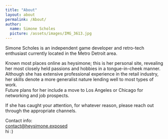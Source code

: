 ```yaml
---
title: "About"
layout: about
permalink: /About/
author:
  name: Simone Scholes
  picture: /assets/images/IMG_3613.jpg
---
```


Simone Scholes is an independent game developer and retro-tech enthusiast currently located in the Metro Detroit area.  

Known most places online as heysimone; this is her personal site, revealing her most closely held passions and hobbies in a tongue-in-cheek manner.  
Although she has extensive professional experience in the retail industry, her skills denote a more generalist nature lending well to most types of work.  
Future plans for her include a move to Los Angeles or Chicago for networking and job prospects.  

If she has caught your attention, for whatever reason, please reach out through the appropriate channels.

Contact info:  
[contact@heysimone.exposed](mailto:contact@heysimone.exposed)  
hi :)
